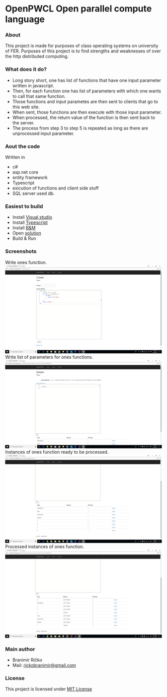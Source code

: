# OpenPWCL Open parallel compute language
### About
This project is made for purposes of class operating systems on university of FER.
Purposes of this project is to find strengths and weaknesses of over the http distributed computing.

### What does it do?
* Long story short, one has list of functions that have one input parameter written in javascript.
* Then, for each function one has list of parameters with which one wants to call that same function. 
* Those functions and input parametes are then sent to clients that go to this web site.
* When sent, those functions are then execute with those input parameter.
* When processed, the return value of the function is then sent back to the server.
* The process from step 3 to step 5 is repeated as long as there are unprocessed input parameter.

### Aout the code
Written in 
* c#
*  asp.net core
*  entity framework
* Typescript
*  exicution of functions and client side stuff
* SQL server used db.


### Easiest to build
* Install [Visual studio](https://www.visualstudio.com/)
* Install [Typescript](https://www.typescriptlang.org/)
* Install [B&M](https://github.com/madskristensen/BundlerMinifier)
* Open [solution](src/OpenPWCL.sln)
* Build & Run
### Screenshots
Write ones function.
![Alt text](screenshots/01CodeInput.png)
Write list of parameters for ones functions.
![Alt text](screenshots/02ParametersInput.png)
Instances of ones function ready to be processed.
![Alt text](screenshots/03NotProcessedInputs.png)
Processed instances of ones function.
![Alt text](screenshots/04ProcessedInputs.png)

### Main author
* Branimir Ričko
* Mail: rickobranimir@gmail.com
 
### License
This project is licensed under [MIT License](LICENSE)

